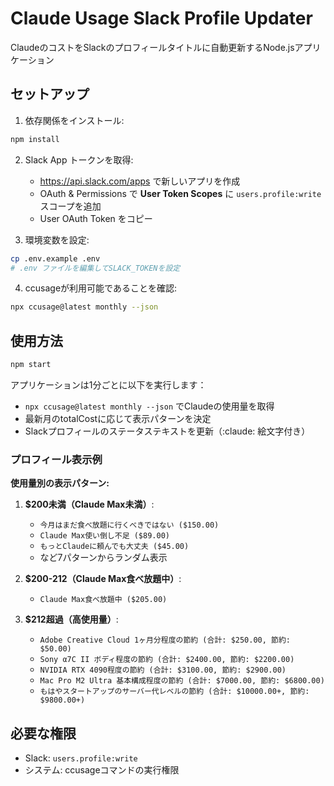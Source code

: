 # Claude Usage Slack Profile Updater

ClaudeのコストをSlackのプロフィールタイトルに自動更新するNode.jsアプリケーション

## セットアップ

1. 依存関係をインストール:
```bash
npm install
```

2. Slack App トークンを取得:
   - https://api.slack.com/apps で新しいアプリを作成
   - OAuth & Permissions で **User Token Scopes** に `users.profile:write` スコープを追加
   - User OAuth Token をコピー

3. 環境変数を設定:
```bash
cp .env.example .env
# .env ファイルを編集してSLACK_TOKENを設定
```

4. ccusageが利用可能であることを確認:
```bash
npx ccusage@latest monthly --json
```

## 使用方法

```bash
npm start
```

アプリケーションは1分ごとに以下を実行します：
- `npx ccusage@latest monthly --json` でClaudeの使用量を取得
- 最新月のtotalCostに応じて表示パターンを決定
- Slackプロフィールのステータステキストを更新（:claude: 絵文字付き）

### プロフィール表示例

**使用量別の表示パターン:**

1. **$200未満（Claude Max未満）**: 
   - `今月はまだ食べ放題に行くべきではない ($150.00)`
   - `Claude Max使い倒し不足 ($89.00)`
   - `もっとClaudeに頼んでも大丈夫 ($45.00)`
   - など7パターンからランダム表示

2. **$200-212（Claude Max食べ放題中）**: 
   - `Claude Max食べ放題中 ($205.00)`

3. **$212超過（高使用量）**: 
   - `Adobe Creative Cloud 1ヶ月分程度の節約 (合計: $250.00, 節約: $50.00)`
   - `Sony α7C II ボディ程度の節約 (合計: $2400.00, 節約: $2200.00)`
   - `NVIDIA RTX 4090程度の節約 (合計: $3100.00, 節約: $2900.00)`
   - `Mac Pro M2 Ultra 基本構成程度の節約 (合計: $7000.00, 節約: $6800.00)`
   - `もはやスタートアップのサーバー代レベルの節約 (合計: $10000.00+, 節約: $9800.00+)`

## 必要な権限

- Slack: `users.profile:write`
- システム: ccusageコマンドの実行権限